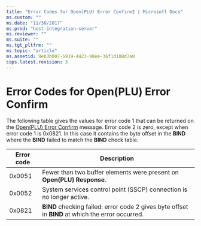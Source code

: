 ```yaml
---
title: "Error Codes for Open(PLU) Error Confirm2 | Microsoft Docs"
ms.custom: ""
ms.date: "11/30/2017"
ms.prod: "host-integration-server"
ms.reviewer: ""
ms.suite: ""
ms.tgt_pltfrm: ""
ms.topic: "article"
ms.assetid: 9eb3b007-5919-4423-98ee-36f1d188d7a0
caps.latest.revision: 3
---
```

# Error Codes for Open(PLU) Error Confirm
The following table gives the values for error code 1 that can be returned on the [Open(PLU) Error Confirm](../core/open-plu-error-confirm1.md) message. Error code 2 is zero, except when error code 1 is 0x0821. In this case it contains the byte offset in the **BIND** where the **BIND** failed to match the **BIND** check table.  
  
|Error code|Description|  
|----------------|-----------------|  
|0x0051|Fewer than two buffer elements were present on **Open(PLU) Response**.|  
|0x0052|System services control point (SSCP) connection is no longer active.|  
|0x0821|**BIND** checking failed: error code 2 gives byte offset in **BIND** at which the error occurred.|